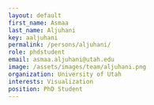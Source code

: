 ```yaml
---
layout: default
first_name: Asmaa
last_name: Aljuhani
key: aaljuhani
permalink: /persons/aljuhani/
role: phdstudent
email: asmaa.aljuhani@utah.edu
image: /assets/images/team/aljuhani.png
organization: University of Utah
interests: Visualization
position: PhD Student
---
```

